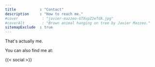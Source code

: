 ```yaml
---
title           : "Contact"
description     : "How to reach me."
#cover           : "javier-mazzeo-GTXvpZ2eTdA.jpg"
#coverAlt        : "Brown animal hanging on tree by Javier Mazzeo."
sitemapExclude  : true
---
```


That's actually me.

You can also find me at:

{{< social >}}
